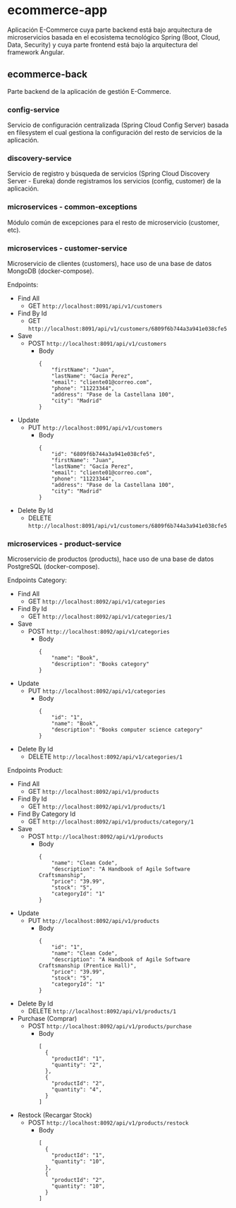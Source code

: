 # ecommerce-app
Aplicación E-Commerce cuya parte backend está bajo arquitectura de microservicios basada en el ecosistema tecnológico Spring (Boot, Cloud, Data, Security) y cuya parte frontend está bajo la arquitectura del framework Angular.

## ecommerce-back
Parte backend de la aplicación de gestión E-Commerce.


### config-service
Servicio de configuración centralizada (Spring Cloud Config Server) basada en filesystem el cual gestiona la configuración del resto de servicios de la aplicación.


### discovery-service
Servicio de registro y búsqueda de servicios (Spring Cloud Discovery Server - Eureka) donde registramos los servicios (config, customer) de la aplicación.


### microservices - common-exceptions
Módulo común de excepciones para el resto de microservicio (customer, etc).


### microservices - customer-service
Microservicio de clientes (customers), hace uso de una base de datos MongoDB (docker-compose).

Endpoints:
* Find All
  * GET `http://localhost:8091/api/v1/customers`
* Find By Id
  * GET `http://localhost:8091/api/v1/customers/6809f6b744a3a941e038cfe5`
* Save
  * POST `http://localhost:8091/api/v1/customers`
    * Body
        ```
        {
            "firstName": "Juan",
            "lastName": "Gacía Perez",
            "email": "cliente01@correo.com",
            "phone": "11223344",
            "address": "Pase de la Castellana 100",
            "city": "Madrid"
        }
        ```
* Update
  * PUT `http://localhost:8091/api/v1/customers`
    * Body
        ```
        {
            "id": "6809f6b744a3a941e038cfe5",
            "firstName": "Juan",
            "lastName": "Gacía Perez",
            "email": "cliente01@correo.com",
            "phone": "11223344",
            "address": "Pase de la Castellana 100",
            "city": "Madrid"
        }
        ```
* Delete By Id
  * DELETE `http://localhost:8091/api/v1/customers/6809f6b744a3a941e038cfe5`


### microservices - product-service
Microservicio de productos (products), hace uso de una base de datos PostgreSQL (docker-compose).

Endpoints Category:
* Find All
  * GET `http://localhost:8092/api/v1/categories` 
* Find By Id
  * GET `http://localhost:8092/api/v1/categories/1`
* Save
  * POST `http://localhost:8092/api/v1/categories`
    * Body
        ```
        {
            "name": "Book",
            "description": "Books category"
        }
        ```
* Update
  * PUT `http://localhost:8092/api/v1/categories`
    * Body
        ```
        {
            "id": "1",
            "name": "Book",
            "description": "Books computer science category"
        }
        ```
* Delete By Id
  * DELETE `http://localhost:8092/api/v1/categories/1`

Endpoints Product:
* Find All
  * GET `http://localhost:8092/api/v1/products`
* Find By Id
  * GET `http://localhost:8092/api/v1/products/1`
* Find By Category Id
  * GET `http://localhost:8092/api/v1/products/category/1` 
* Save
  * POST `http://localhost:8092/api/v1/products`
    * Body
        ```
        {
            "name": "Clean Code",
            "description": "A Handbook of Agile Software Craftsmanship",
            "price": "39.99",
            "stock": "5",
            "categoryId": "1"
        }
        ```
* Update
  * PUT `http://localhost:8092/api/v1/products`
    * Body
        ```
        {
            "id": "1",
            "name": "Clean Code",
            "description": "A Handbook of Agile Software Craftsmanship (Prentice Hall)",
            "price": "39.99",
            "stock": "5",
            "categoryId": "1"
        }
        ```
* Delete By Id
  * DELETE `http://localhost:8092/api/v1/products/1`
* Purchase (Comprar)
  * POST `http://localhost:8092/api/v1/products/purchase`
    * Body
        ```
        [
          {
            "productId": "1",
            "quantity": "2",
          },
          {
            "productId": "2",
            "quantity": "4",
          }
        ]
        ```
* Restock (Recargar Stock)
  * POST `http://localhost:8092/api/v1/products/restock`
    * Body
        ```
        [
          {
            "productId": "1",
            "quantity": "10",
          },
          {
            "productId": "2",
            "quantity": "10",
          }
        ]
        ```
